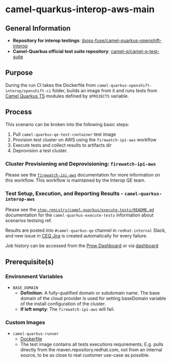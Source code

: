 # camel-quarkus-interop-aws-main<!-- omit from toc -->

## General Information

- **Repository for interop testings**: [jboss-fuse/camel-quarkus-openshift-interop](https://github.com/jboss-fuse/camel-quarkus-openshift-interop/tree/main)
- **Camel-Quarkus official test suite repository**: [camel-q/camel-q-test-suite](https://gitlab.cee.redhat.com/jboss-fuse-qe/camel-q/camel-q-test-suite)

## Purpose

During the run CI takes the Dockerfile from `camel-quarkus-openshift-interop/openshift-ci` folder, builds an image from it and runs tests from [Camel Quarkus TS](https://gitlab.cee.redhat.com/jboss-fuse-qe/camel-q/camel-q-test-suite) modules defined by `$PROJECTS` variable.

## Process

This scenario can be broken into the following basic steps:

1. Pull `camel-quarkus-qe-test-container` test image
2. Provision test cluster on AWS using the `firewatch-ipi-aws` workflow
3. Execute tests and collect results to artifacts dir
4. Deprovision a test cluster.

### Cluster Provisioning and Deprovisioning: `firewatch-ipi-aws`

Please see the [`firewatch-ipi-aws`](https://steps.ci.openshift.org/workflow/firewatch-ipi-aws) documentation for more information on this workflow. This workflow is maintained by the Interop QE team.

### Test Setup, Execution, and Reporting Results - `camel-quarkus-interop-aws`

Please see the [`step-registry/camel-quarkus/execute-tests/README.md`](../../../step-registry/camel-quarkus/execute-tests/README.md) documentation for the `camel-quarkus-execute-tests` information about scenarios testsing ref.

Results are posted into `#camel-quarkus-qe` channel in `redhat-internal` Slack, and new issue in [CEQ Jira](https://issues.redhat.com/projects/CEQ/summary) is created automatically for every failure. 

Job history can be accessed from the [Prow Dashboard](https://prow.ci.openshift.org/job-history/gs/test-platform-results/logs/periodic-ci-jboss-fuse-camel-quarkus-openshift-interop-main-camel-quarkus-ocp4.14-lp-interop-camel-quarkus-interop-aws) 
or via [dashboard](https://testgrid.k8s.io/redhat-openshift-lp-interop-release-4.14-informing#periodic-ci-jboss-fuse-camel-quarkus-openshift-interop-main-camel-quarkus-ocp4.14-lp-interop-camel-quarkus-interop-aws)

## Prerequisite(s)

### Environment Variables

- `BASE_DOMAIN`
  - **Definition**: A fully-qualified domain or subdomain name. The base domain of the cloud provider is used for setting baseDomain variable of the install configuration of the cluster.
  - **If left empty**: The `firewatch-ipi-aws` will fail.

### Custom Images

- `camel-quarkus-runner`
  - [Dockerfile](https://github.com/jboss-fuse/camel-quarkus-openshift-interop/blob/main/openshift-ci/Dockerfile)
  - The test image contains all tests executions requirements; E.g. pulls directly from the maven.repository.redhat.com, not from an internal source, to be as close to real customer use-case as possible.